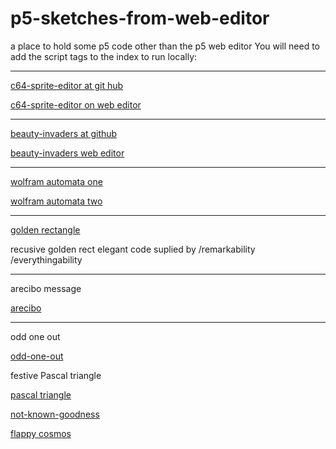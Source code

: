# p5-sketches-from-web-editor
a place to hold some p5 code other than the p5 web editor
You will need to add the script tags to the index to run locally:

------

 [c64-sprite-editor at git hub](https://greggelong.github.io/p5-sketches-from-web-editor/c64-sprite-editor/)
  
 [c64-sprite-editor on web editor](https://editor.p5js.org/greggelong/present/g0xGKhj60)
 
------ 

[beauty-invaders at github](https://greggelong.github.io/p5-sketches-from-web-editor/beauty-invaders/)
 
[beauty-invaders web editor](https://editor.p5js.org/greggelong/present/SuTjMrwrh)

-----

[wolfram automata one](https://greggelong.github.io/p5-sketches-from-web-editor/wolf-automata/one/)

[wolfram automata two](https://greggelong.github.io/p5-sketches-from-web-editor/wolf-automata/two/)

------

[golden rectangle](https://greggelong.github.io/p5-sketches-from-web-editor/everythingability-recursive-golden-rect/)

recusive golden rect elegant code suplied by /remarkability /everythingability

----

arecibo message 

[arecibo](https://greggelong.github.io/p5-sketches-from-web-editor/arecibo)


----

odd one out


[odd-one-out](https://greggelong.github.io/p5-sketches-from-web-editor/odd-one-out)


festive Pascal triangle

[pascal triangle](https://greggelong.github.io/p5-sketches-from-web-editor/pascal-triangle-festive/)

[not-known-goodness](https://greggelong.github.io/p5-sketches-from-web-editor/not-known-goodness/not-known-goodness-vertex/)


[flappy cosmos](https://greggelong.github.io/p5-sketches-from-web-editor/flappy-cosmos-drake)
